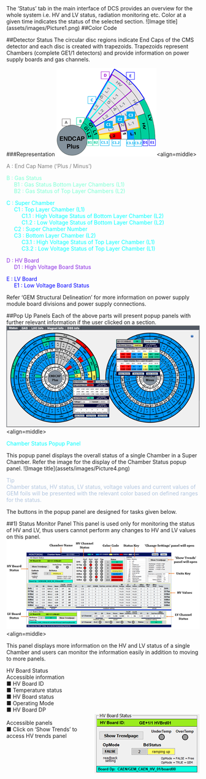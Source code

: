 <html>
The ‘Status’ tab in the main interface of DCS provides an overview for the whole system i.e. HV and LV status, radiation monitoring etc. Color at a given time indicates the status of the selected section.
![Image title](assets/images/Picture1.png)<align=middle>
##Color Code


##Detector Status
The circular disc regions indicate End Caps of the CMS detector and each disc is created with trapezoids. Trapezoids represent Chambers (complete GE1/1 detectors) and provide information on power supply boards and gas channels. 

###Representation
![Image title](assets/images/Picture2.png)<align=middle>


<p style="color:gray">A : End Cap Name (‘Plus / Minus’)</p>

<p style="color:#7FFFD4">B : Gas Status<br/>
&nbsp;&nbsp;&nbsp;&nbsp;&nbsp;B1	: Gas Status Bottom Layer Chambers (L1)<br/>
&nbsp;&nbsp;&nbsp;&nbsp;&nbsp;B2 	: Gas Status of Top Layer Chambers (L2)<br/></p>

<p style="color:#00FFFF">C : Super Chamber<br/>
&nbsp;&nbsp;&nbsp;&nbsp;&nbsp;C1 : Top Layer Chamber (L1)<br/>
&nbsp;&nbsp;&nbsp;&nbsp;&nbsp;&nbsp;&nbsp;&nbsp;&nbsp;&nbsp;C1.1 	: High Voltage Status of Bottom Layer Chamber (L2)<br/>
&nbsp;&nbsp;&nbsp;&nbsp;&nbsp;&nbsp;&nbsp;&nbsp;&nbsp;&nbsp;C1.2 	: Low Voltage Status of Bottom Layer Chamber (L2)<br/>
&nbsp;&nbsp;&nbsp;&nbsp;&nbsp;C2 : Super Chamber Number<br/>
&nbsp;&nbsp;&nbsp;&nbsp;&nbsp;C3 : Bottom Layer Chamber (L2)<br/>
&nbsp;&nbsp;&nbsp;&nbsp;&nbsp;&nbsp;&nbsp;&nbsp;&nbsp;&nbsp;C3.1 	: High Voltage Status of Top Layer Chamber (L1)<br/>
&nbsp;&nbsp;&nbsp;&nbsp;&nbsp;&nbsp;&nbsp;&nbsp;&nbsp;&nbsp;C3.2 	: Low Voltage Status of Top Layer Chamber (L1)<br/></p>
                              
<p style="color:#8A2BE2">D : HV Board<br/>
&nbsp;&nbsp;&nbsp;&nbsp;&nbsp;D1 : High Voltage Board Status<br/></p>

<p style="color:#0000FF">E : LV Board<br/>
&nbsp;&nbsp;&nbsp;&nbsp;&nbsp;E1 : Low Voltage Board Status<br/></p>

Refer ‘GEM Structural Delineation’ for more information on power supply module board divisions and power supply connections.

##Pop Up Panels
Each of the above parts will present popup panels with further relevant information if the user clicked on a section.
![Image title](assets/images/Picture3.png)<align=middle>


<p style="color:#00FFFF">Chamber Status Popup Panel</p>
This popup panel displays the overall status of a single Chamber in a Super Chamber. Refer the image for the display of the Chamber Status popup panel. 
![Image title](assets/images/Picture4.png)<align=middle>

<p style="color:#B0C4DE">Tip<br/>
Chamber status, HV status, LV status, voltage values and current values  of GEM foils will be presented with the relevant color based on defined ranges for the status.</p>

The buttons in the popup panel are designed for tasks given below.

##1) Status Monitor Panel 
This panel is used only for monitoring the status of HV and LV, thus users cannot perform any changes to HV and LV values on this panel. 
![Image title](assets/images/Picture5.png)<align=middle>

This panel displays more information on the HV and LV status of a single Chamber and users can monitor the information easily in addition to moving to more panels.

HV Board Status<br/>
Accessible information<br/>
■	HV Board ID <br/>
■	Temperature status<br/>
■	HV Board status<br/> 
■	Operating Mode <br/>
■	HV Board DP <br/>
<img src="assets/images/Picture6.png" alt="Picture6" align="right"><br/>
Accessible panels<br/>
■	Click on ‘Show Trends’ to access HV trends panel<br/>




</html>